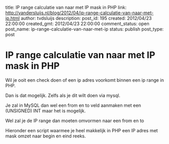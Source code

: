 title: IP range calculatie van naar met IP mask in PHP
link: http://vandersluijs.nl/blog/2012/04/ip-range-calculatie-van-naar-met-ip.html
author: tvdsluijs
description: 
post_id: 195
created: 2012/04/23 22:00:00
created_gmt: 2012/04/23 22:00:00
comment_status: open
post_name: ip-range-calculatie-van-naar-met-ip
status: publish
post_type: post

# IP range calculatie van naar met IP mask in PHP

Wil je ooit een check doen of een ip adres voorkomt binnen een ip range in PHP.  
  
Dan is dat mogelijk. Zelfs als je dit wilt doen via mysql.  
  
Je zal in MySQL dan wel een from en to veld aanmaken met een (UNSIGNED) INT maar het is mogelijk.  
  
Wel zal je de IP range dan moeten omvormen naar een from en to  
  
Hieronder een script waarmee je heel makkelijk in PHP een IP adres met mask omzet naar begin en eind reeks.